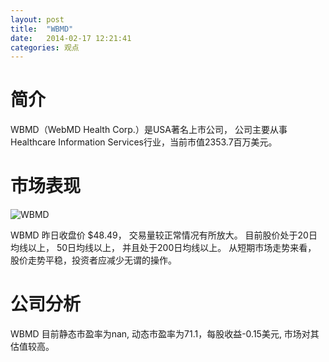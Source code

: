```yaml
---
layout: post
title:  "WBMD"
date:   2014-02-17 12:21:41
categories: 观点
---
```


# 简介
WBMD（WebMD Health Corp.）是USA著名上市公司，
公司主要从事Healthcare Information Services行业，当前市值2353.7百万美元。

# 市场表现

![WBMD](http://finviz.com/chart.ashx?t=WBMD&ty=c&ta=1&p=d&s=l)

WBMD 昨日收盘价 $48.49，
交易量较正常情况有所放大。
目前股价处于20日均线以上，
50日均线以上，
并且处于200日均线以上。
从短期市场走势来看，
股价走势平稳，投资者应减少无谓的操作。

# 公司分析
WBMD 目前静态市盈率为nan, 动态市盈率为71.1，每股收益-0.15美元,
市场对其估值较高。
